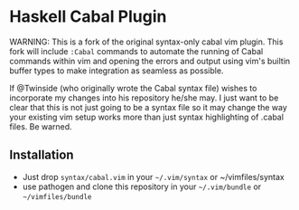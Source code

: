 Haskell Cabal Plugin
====================

WARNING: This is a fork of the original syntax-only cabal vim plugin. This fork will include `:Cabal`
commands to automate the running of Cabal commands within vim and opening the errors and output using 
vim's builtin buffer types to make integration as seamless as possible.

If @Twinside (who originally wrote the Cabal syntax file) wishes to incorporate my changes into his repository
he/she may. I just want to be clear that this is not just going to be a syntax file so it may change the way
your existing vim setup works more than just syntax highlighting of .cabal files. Be warned.

Installation
------------

 * Just drop `syntax/cabal.vim` in your `~/.vim/syntax` or ~/vimfiles/syntax
 * use pathogen and clone this repository in your `~/.vim/bundle` or `~/vimfiles/bundle`

